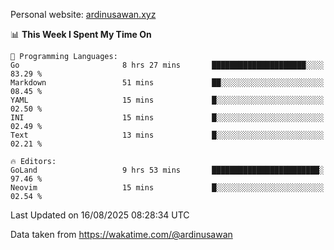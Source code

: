 Personal website: [ardinusawan.xyz](https://ardinusawan.xyz)

<!--START_SECTION:waka-->
📊 **This Week I Spent My Time On** 

```text
💬 Programming Languages: 
Go                       8 hrs 27 mins       █████████████████████░░░░   83.29 % 
Markdown                 51 mins             ██░░░░░░░░░░░░░░░░░░░░░░░   08.45 % 
YAML                     15 mins             █░░░░░░░░░░░░░░░░░░░░░░░░   02.50 % 
INI                      15 mins             █░░░░░░░░░░░░░░░░░░░░░░░░   02.49 % 
Text                     13 mins             █░░░░░░░░░░░░░░░░░░░░░░░░   02.21 % 

🔥 Editors: 
GoLand                   9 hrs 53 mins       ████████████████████████░   97.46 % 
Neovim                   15 mins             █░░░░░░░░░░░░░░░░░░░░░░░░   02.54 % 
```


 Last Updated on 16/08/2025 08:28:34 UTC
<!--END_SECTION:waka-->
Data taken from https://wakatime.com/@ardinusawan
